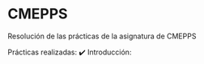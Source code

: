 # CMEPPS

Resolución de las prácticas de la asignatura de CMEPPS

Prácticas realizadas:
  ✔️ Introducción:  

